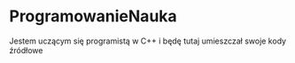 # ProgramowanieNauka
Jestem uczącym się programistą w C++ i będę tutaj umieszczał swoje kody źródłowe
